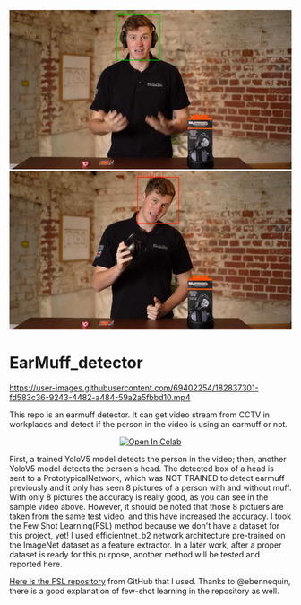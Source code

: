 ![EarMuff Detected](Sample_detection.jpg?raw=true "earMuff Detected")
![EarMuff NOTDetected](Sample_detection2.jpg?raw=true "earMuff NOTDetected")

# EarMuff_detector

https://user-images.githubusercontent.com/69402254/182837301-fd583c36-9243-4482-a484-59a2a5fbbd10.mp4  


This repo is an earmuff detector. It can get video stream from CCTV in workplaces and detect if the person in the video is using an earmuff or not.  
    <p align="center">
    [![Open In Colab](https://colab.research.google.com/assets/colab-badge.svg)](https://colab.research.google.com/github/sicara/easy-few-shot-learning/blob/master/notebooks/my_first_few_shot_classifier.ipynb)  
    </p>
First, a trained YoloV5 model detects the person in the video; then, another YoloV5 model detects the person's head. The detected box of a head is sent to a PrototypicalNetwork, which was NOT TRAINED to detect earmuff previously and it only has seen 8 pictures of a person with and without muff. With only 8 pictures the accuracy is really good, as you can see in the sample video above. However, it should be noted that those 8 pictuers are taken from the same test video, and this have increased the accuracy.
I took the Few Shot Learning(FSL) method because we don't have a dataset for this project, yet! I used efficientnet_b2 network architecture pre-trained on the ImageNet dataset as a feature extractor. In a later work, after a proper dataset is ready for this purpose, another method will be tested and reported here.

[Here is the FSL repository](https://github.com/sicara/easy-few-shot-learning) from GitHub that I used. Thanks to @ebennequin, there is a good explanation of few-shot learning in the repository as well.